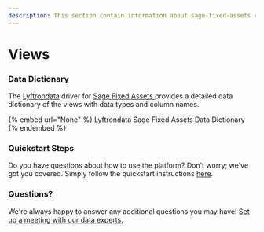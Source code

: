 ```yaml
---
description: This section contain information about sage-fixed-assets connector views information
---
```


# Views

### Data Dictionary

The [Lyftrondata](https://www.lyftrondata.com/) driver for [Sage Fixed Assets](None/)[ ](https://www.lyftrondata.com/integration/sage-fixed-assets/)provides a detailed data dictionary of the views with data types and column names.

{% embed url="None" %}
Lyftrondata Sage Fixed Assets Data Dictionary
{% endembed %}

### Quickstart Steps

Do you have questions about how to use the platform? Don't worry; we've got you covered. Simply follow the quickstart instructions [here](../README.md).

### Questions? <a href="#questions" id="questions"></a>

We're always happy to answer any additional questions you may have! [Set up a meeting with our data experts.](https://www.lyftrondata.com/book-a-meeting/)


